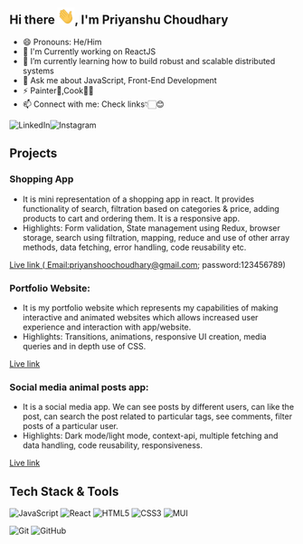 ## Hi there <img src="https://raw.githubusercontent.com/akgarg0472/akgarg0472/main/.github/images/hi.gif" width="30px">, I'm Priyanshu Choudhary

- 😄 Pronouns: He/Him
- 🔭 I'm Currently working on ReactJS
- 🌱 I’m currently learning how to build robust and scalable distributed systems
- 💬 Ask me about JavaScript, Front-End Development
- ⚡ Painter🎨,Cook👨‍🍳
- 📫 Connect with me: Check links👇🏻😊

<a href="https://www.linkedin.com/in/priyanshuchoudhary/"><img align="left" alt="LinkedIn" src="https://img.shields.io/badge/linkedin-%230077B5.svg?style=for-the-badge&logo=linkedin&logoColor=white"/></a>
<a href="mailto:priyanshoochoudhary@gmail.com"><img align="left" alt="Instagram" src="https://img.shields.io/badge/Gmail-D14836?style=for-the-badge&logo=gmail&logoColor=white"/></a>
<br/>

## Projects

### Shopping App

- It is mini representation of a shopping app in react. It provides functionality of search, filtration based 
on categories & price, adding products to cart and ordering them. It is a responsive app.
- Highlights: Form validation, State management using Redux, browser storage, search using filtration, 
mapping, reduce and use of other array methods, data fetching, error handling, code reusability etc.

<a href="https://shopify-shopping-app.netlify.app/">Live link ( Email:priyanshoochoudhary@gmail.com; password:123456789)</a>

### Portfolio Website:
- It is my portfolio website which represents my capabilities of making interactive and animated websites 
which allows increased user experience and interaction with app/website.
- Highlights: Transitions, animations, responsive UI creation, media queries and in depth use of CSS.

<a href="https://priyanshu-choudhary-portfolio.netlify.app/">Live link</a>

### Social media animal posts app:
- It is a social media app. We can see posts by different users, can like the post, can search the post related 
to particular tags, see comments, filter posts of a particular user.
- Highlights: Dark mode/light mode, context-api, multiple fetching and data handling, code reusability, 
responsiveness.

<a href="https://socialmedia-posting-app.netlify.app/">Live link</a>
<br/>
## Tech Stack & Tools

![JavaScript](https://img.shields.io/badge/javascript-%23323330.svg?style=for-the-badge&logo=javascript&logoColor=%23F7DF1E)
![React](https://img.shields.io/badge/react-%2320232a.svg?style=for-the-badge&logo=react&logoColor=%2361DAFB)
![HTML5](https://img.shields.io/badge/html5-%23E34F26.svg?style=for-the-badge&logo=html5&logoColor=white)
![CSS3](https://img.shields.io/badge/css3-%231572B6.svg?style=for-the-badge&logo=css3&logoColor=white)
![MUI](https://img.shields.io/badge/MUI-%230081CB.svg?style=for-the-badge&logo=mui&logoColor=white)

![Git](https://img.shields.io/badge/git-%23F05033.svg?style=for-the-badge&logo=git&logoColor=white)
![GitHub](https://img.shields.io/badge/github-%23121011.svg?style=for-the-badge&logo=github&logoColor=white)
